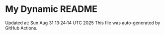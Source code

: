 # My Dynamic README
Updated at: Sun Aug 31 13:24:14 UTC 2025
This file was auto-generated by GitHub Actions.

